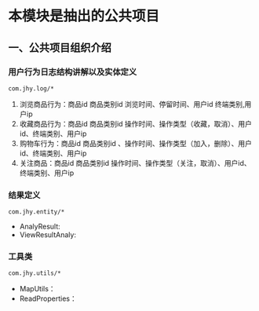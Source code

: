 # 本模块是抽出的公共项目
## 一、公共项目组织介绍
### 用户行为日志结构讲解以及实体定义
```
com.jhy.log/*
```
1. 浏览商品行为：商品id 商品类别id 浏览时间、停留时间、用户id 终端类别,用户ip
2. 收藏商品行为：商品id 商品类别id 操作时间、操作类型（收藏，取消）、用户id、终端类别、用户ip
3. 购物车行为：商品id 商品类别id 、操作时间、操作类型（加入，删除）、用户id、终端类别、用户ip
4. 关注商品：商品id 商品类别id 操作时间、操作类型（关注，取消）、用户id、终端类别、用户ip


### 结果定义
```
com.jhy.entity/*
```
- AnalyResult:
- ViewResultAnaly:

### 工具类
```
com.jhy.utils/*
```
- MapUtils：
- ReadProperties：








